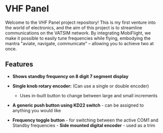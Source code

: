 # VHF Panel
Welcome to the VHF Panel project repository! This is my first venture into the world of electronics, and the aim of this project is to streamline communications on the VATSIM network. By integrating MobiFlight, we make it possible to easily tune frequencies while flying, embodying the mantra "aviate, navigate, communicate" – allowing you to achieve two at once. 
## Features  
- **Shows standby frequency on 8 digit 7 segment display**

- **Single knob rotary encoder:** (Can use a single or double encoder)
  - Uses in-built button to change between large and small increments
  
 - **A generic push button using KD22 switch** - can be assigned to anything you would like

-  **Frequency toggle button** - for switching between the active COM1 and Standby frequencies - **Side mounted digital encoder** - used as a trim

##

